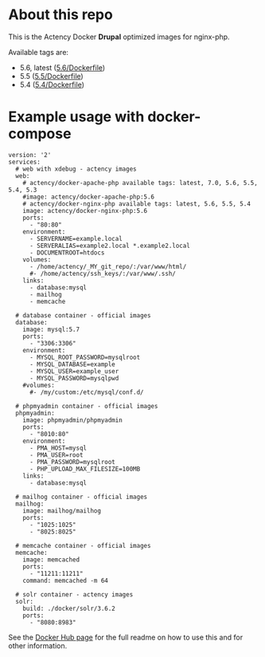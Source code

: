 # About this repo

This is the Actency Docker **Drupal** optimized images for nginx-php.

Available tags are:
- 5.6, latest ([5.6/Dockerfile](https://github.com/Actency/docker-nginx-php/tree/master/5.6/Dockerfile))
- 5.5 ([5.5/Dockerfile](https://github.com/Actency/docker-nginx-php/tree/master/5.5/Dockerfile))
- 5.4 ([5.4/Dockerfile](https://github.com/Actency/docker-nginx-php/tree/master/5.4/Dockerfile))

# Example usage with docker-compose

    version: '2'
    services:
      # web with xdebug - actency images
      web:
        # actency/docker-apache-php available tags: latest, 7.0, 5.6, 5.5, 5.4, 5.3
        #image: actency/docker-apache-php:5.6
        # actency/docker-nginx-php available tags: latest, 5.6, 5.5, 5.4
        image: actency/docker-nginx-php:5.6
        ports:
          - "80:80"
        environment:
          - SERVERNAME=example.local
          - SERVERALIAS=example2.local *.example2.local
          - DOCUMENTROOT=htdocs
        volumes:
          - /home/actency/_MY_git_repo/:/var/www/html/
          #- /home/actency/ssh_keys/:/var/www/.ssh/
        links:
          - database:mysql
          - mailhog
          - memcache

      # database container - official images
      database:
        image: mysql:5.7
        ports:
          - "3306:3306"
        environment:
          - MYSQL_ROOT_PASSWORD=mysqlroot
          - MYSQL_DATABASE=example
          - MYSQL_USER=example_user
          - MYSQL_PASSWORD=mysqlpwd
        #volumes:
          #- /my/custom:/etc/mysql/conf.d/

      # phpmyadmin container - official images
      phpmyadmin:
        image: phpmyadmin/phpmyadmin
        ports:
          - "8010:80"
        environment:
          - PMA_HOST=mysql
          - PMA_USER=root
          - PMA_PASSWORD=mysqlroot
          - PHP_UPLOAD_MAX_FILESIZE=100MB
        links:
          - database:mysql

      # mailhog container - official images
      mailhog:
        image: mailhog/mailhog
        ports:
          - "1025:1025"
          - "8025:8025"

      # memcache container - official images
      memcache:
        image: memcached
        ports:
          - "11211:11211"
        command: memcached -m 64

      # solr container - actency images
      solr:
        build: ./docker/solr/3.6.2
        ports:
          - "8080:8983"


See the [Docker Hub page](https://hub.docker.com/r/actency/docker-nginx-php/) for the full readme on how to use this and for other information.
